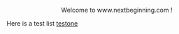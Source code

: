 <p align="center">
Welcome to www.nextbeginning.com !
</p>

Here is a test list [testone](../blogs/testone)

